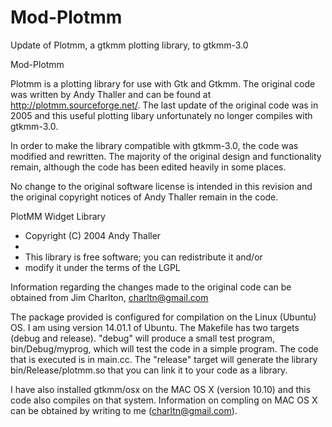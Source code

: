 # Mod-Plotmm
Update of Plotmm, a gtkmm plotting library, to gtkmm-3.0

Mod-Plotmm

Plotmm is a plotting library for use with Gtk and Gtkmm.  The original code was written by Andy Thaller and can be found at http://plotmm.sourceforge.net/.  The last update of the original code was in 2005 and this useful plotting libary unfortunately no longer compiles with gtkmm-3.0.

In order to make the library compatible with gtkmm-3.0, the code was modified and rewritten.  The majority of the original design and functionality remain, although the code has been edited heavily in some places.

No change to the original software license is intended in this revision and the original copyright notices of Andy Thaller remain in the code.

PlotMM Widget Library
 * Copyright (C) 2004   Andy Thaller
 *
 * This library is free software; you can redistribute it and/or
 * modify it under the terms of the LGPL


Information regarding the changes made to the original code can be obtained from Jim Charlton, charltn@gmail.com

The package provided is configured for compilation on the Linux (Ubuntu) OS.  I am using version 14.01.1 of Ubuntu. The Makefile has two targets (debug and release).  "debug" will produce a small test program, bin/Debug/myprog, which will test the code in a simple program.  The code that is executed is in main.cc.  The "release" target will generate the library bin/Release/plotmm.so that you can link it to your code as a library.

I have also installed gtkmm/osx on the MAC OS X (version 10.10) and this code also compiles on that system.  Information on compling on MAC OS X can be obtained by writing to me (charltn@gmail.com).
